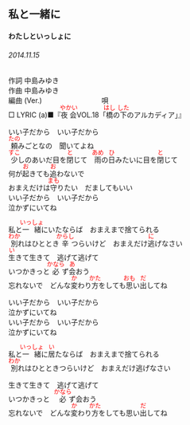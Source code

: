 <style type="text/css">
	ruby{
	    ruby-position: over;
	}
	ruby > rt{font-size: 12px;color:red;}
	p{font:16px;font-size: '楷体'}
</style>
## 私と一緒に
#### わたしといっしょに
###### 2014.11.15


作詞     中島みゆき　　　　　   
作曲      中島みゆき  　　　   
編曲 (Ver.) 　　　　　　　　
唄  　　    
□ LYRIC (a)■『<ruby><rb>夜会</rb><rp>(</rp><rt>やかい</rt><rp>)</rp></ruby>VOL.18「<ruby><rb>橋</rb><rp>(</rp><rt>はし</rt><rp>)</rp></ruby>の<ruby><rb>下</rb><rp>(</rp><rt>した</rt><rp>)</rp></ruby>のアルカディア」』  

いい子だから　いい子だから  
<ruby><rb>頼</rb><rp>(</rp><rt>たの</rt><rp>)</rp></ruby>みごとなの　聞いてよね  
<ruby><rb>少</rb><rp>(</rp><rt>すこ</rt><rp>)</rp></ruby>しのあいだ目を<ruby><rb>閉</rb><rp>(</rp><rt>と</rt><rp>)</rp></ruby>じて　<ruby><rb>雨</rb><rp>(</rp><rt>あめ</rt><rp>)</rp></ruby>の<ruby><rb>日</rb><rp>(</rp><rt>ひ</rt><rp>)</rp></ruby>みたいに目を<ruby><rb>閉</rb><rp>(</rp><rt>と</rt><rp>)</rp></ruby>じて  
何が<ruby><rb>起</rb><rp>(</rp><rt>お</rt><rp>)</rp></ruby>きても<ruby><rb>追</rb><rp>(</rp><rt>お</rt><rp>)</rp></ruby>わないで  
おまえだけは<ruby><rb>守</rb><rp>(</rp><rt>まも</rt><rp>)</rp></ruby>りたい　だましてもいい  
いい子だから　いい子だから  
泣かずにいてね  
  
私と<ruby><rb>一緒</rb><rp>(</rp><rt>いっしょ</rt><rp>)</rp></ruby>にいたならば　おまえまで捨てられる  
<ruby><rb>別</rb><rp>(</rp><rt>わか</rt><rp>)</rp></ruby>れはひととき<ruby><rb>辛</rb><rp>(</rp><rt>からし</rt><rp>)</rp></ruby></rb><rp>(</rp><rt>つら</rt><rp>)</rp></ruby>いけど　おまえだけ<ruby><rb>逃</rb><rp>(</rp><rt>に</rt><rp>)</rp></ruby>げなさい  
<ruby><rb>生</rb><rp>(</rp><rt>い</rt><rp>)</rp></ruby>きて生きて　逃げて逃げて  
いつかきっと<ruby><rb>必</rb><rp>(</rp><rt>かなら</rt><rp>)</rp></ruby>ず<ruby><rb>会</rb><rp>(</rp><rt>あ</rt><rp>)</rp></ruby>おう  
忘れないで　どんな<ruby><rb>変</rb><rp>(</rp><rt>か</rt><rp>)</rp></ruby>わり<ruby><rb>方</rb><rp>(</rp><rt>かた</rt><rp>)</rp></ruby>をしても<ruby><rb>思</rb><rp>(</rp><rt>おも</rt><rp>)</rp></ruby>い<ruby><rb>出</rb><rp>(</rp><rt>だ</rt><rp>)</rp></ruby>してね  
  
いい子だから　いい子だから  
泣かずにいてね  
いい子だから　いい子だから  
泣かずにいてね  
  
  
  
  
私と<ruby><rb>一緒</rb><rp>(</rp><rt>いっしょ</rt><rp>)</rp></ruby>に<ruby><rb>居</rb><rp>(</rp><rt>い</rt><rp>)</rp></ruby>たならば　おまえまで捨てられる  
<ruby><rb>別</rb><rp>(</rp><rt>わか</rt><rp>)</rp></ruby>れはひとときつらいけど　おまえだけ逃げなさい  
  
生きて生きて　逃げて逃げて  
いつかきっと　<ruby><rb>必</rb><rp>(</rp><rt>かなら</rt><rp>)</rp></ruby>ず会おう  
忘れないで　どんな<ruby><rb>変</rb><rp>(</rp><rt>か</rt><rp>)</rp></ruby>わり<ruby><rb>方</rb><rp>(</rp><rt>かた</rt><rp>)</rp></ruby>をしても思い<ruby><rb>出</rb><rp>(</rp><rt>だ</rt><rp>)</rp></ruby>してね  